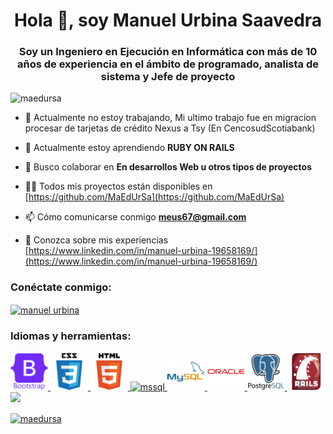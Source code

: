 <h1 align="center">Hola 👋, soy Manuel Urbina Saavedra</h1>
<h3 align="center">Soy un Ingeniero en Ejecución en Informática con más de 10 años de experiencia en el ámbito de programado, analista de sistema y Jefe de proyecto</h3>

<p align="left"> <img src="https://komarev.com/ghpvc/?username=maedursa&label=Profile%20views&color=0e75b6&style=flat" alt="maedursa" /> </p>

- 🔭 Actualmente no estoy trabajando, Mi ultimo trabajo fue en migracion procesar de tarjetas de crédito Nexus a Tsy (En CencosudScotiabank)

- 🌱 Actualmente estoy aprendiendo **RUBY ON RAILS**

- 👯 Busco colaborar en **En desarrollos Web u otros tipos de proyectos**

- 👨‍💻 Todos mis proyectos están disponibles en [https://github.com/MaEdUrSa](https://github.com/MaEdUrSa)

- 📫 Cómo comunicarse conmigo **meus67@gmail.com**

- 📄 Conozca sobre mis experiencias [https://www.linkedin.com/in/manuel-urbina-19658169/](https://www.linkedin.com/in/manuel-urbina-19658169/)

<h3 align="left" >Conéctate conmigo:</h3>
<p align="left">
<a href="https://linkedin.com/in/manuel urbina" target="blank"><img align="center" src="https://raw.githubusercontent.com/rahuldkjain/github-profile-readme-generator/master/src/images/icons/Social/linked-in-alt.svg" alt="manuel urbina" height=" 30" width="40" /></a>
</p>

<h3 align="left">Idiomas y herramientas:</h3>
<p align="left"> <a href="https://getbootstrap.com" target="_blank" rel="noreferrer">
<img src="https://raw.githubusercontent.com/devicons/devicon/master/icons/bootstrap/bootstrap-plain-wordmark.svg" alt="bootstrap" width="60" height="60"/> </a> <a href="https://www.w3schools.com/css/" target="_blank" rel="noreferrer">
    <img src="https://raw.githubusercontent.com/devicons/devicon/master/icons/css3/css3-original-wordmark.svg" alt="css3" width="60" height="60"/> </a> <a href="https://www.w3.org/html/"     target="_blank" rel="noreferrer">
    <img src="https://raw.githubusercontent.com/devicons/devicon/master/icons/html5/html5-original-wordmark.svg" alt="html5" width="60" height="60"/> </a> 
        <a href="https://www.microsoft.com/en-us/sql-server" target="_blank" rel="noreferrer"> 
    <img src="https://www.svgrepo.com/show/303229/microsoft-sql-server-logo.svg" alt="mssql" width="60" height="60"/> </a>
     <a href="https://www.mysql.com/" target="_blank" rel="noreferrer"> 
    <img src="https://raw.githubusercontent.com/devicons/devicon/master/icons/mysql/mysql-original-wordmark.svg" 
    alt="mysql"width="60" height="60"/> </a> 
    <a href="https://www.oracle.com/" destino="_blank" rel="noreferrer"> 
    <img src="https://raw.githubusercontent.com/devicons/devicon/master/icons/oracle/oracle-original.svg"
     alt="oracle" width="60" height="60"/> </a> <a href="https://www.postgresql.org" destino="_blank" rel="noreferrer"> 
    <img src="https://raw.githubusercontent.com/devicons/devicon/master/icons/postgresql/postgresql-original-wordmark.svg" alt="postgresql" width="60" height="60"/> </a> 
    <a href="https://rubyonrails.org" target="_blank" rel="noreferrer"> 
    <img src="https://raw.githubusercontent.com/devicons/devicon/master/icons/rails/rails-original-wordmark.svg" alt="rails" width="60" height="60"/> </a>
    <a href="https://www.ruby-lang.org/es/" target="_blank" rel="noreferrer"> 
    <img src="https://raw.githubusercontent class: "mt-3"</a>
   
<img align="center" src="https://github-readme-stats.vercel.app/api?username=maedursa&show_icons=true&locale=es" 
alt="maedursa" />

</p>

